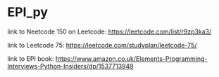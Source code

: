 # EPI_py
link to Neetcode 150 on Leetcode: https://leetcode.com/list/r9zp3ka3/

link to Leetcode 75: https://leetcode.com/studyplan/leetcode-75/

link to EPI book: https://www.amazon.co.uk/Elements-Programming-Interviews-Python-Insiders/dp/1537713949
